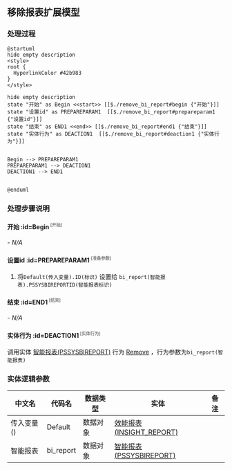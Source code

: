 ## 移除报表扩展模型 <!-- {docsify-ignore-all} -->

   

### 处理过程

```plantuml
@startuml
hide empty description
<style>
root {
  HyperlinkColor #42b983
}
</style>

hide empty description
state "开始" as Begin <<start>> [[$./remove_bi_report#begin {"开始"}]]
state "设置id" as PREPAREPARAM1  [[$./remove_bi_report#prepareparam1 {"设置id"}]]
state "结束" as END1 <<end>> [[$./remove_bi_report#end1 {"结束"}]]
state "实体行为" as DEACTION1  [[$./remove_bi_report#deaction1 {"实体行为"}]]


Begin --> PREPAREPARAM1
PREPAREPARAM1 --> DEACTION1
DEACTION1 --> END1


@enduml
```


### 处理步骤说明

#### 开始 :id=Begin<sup class="footnote-symbol"> <font color=gray size=1>[开始]</font></sup>



*- N/A*
#### 设置id :id=PREPAREPARAM1<sup class="footnote-symbol"> <font color=gray size=1>[准备参数]</font></sup>



1. 将`Default(传入变量).ID(标识)` 设置给  `bi_report(智能报表).PSSYSBIREPORTID(智能报表标识)`

#### 结束 :id=END1<sup class="footnote-symbol"> <font color=gray size=1>[结束]</font></sup>



*- N/A*

#### 实体行为 :id=DEACTION1<sup class="footnote-symbol"> <font color=gray size=1>[实体行为]</font></sup>



调用实体 [智能报表(PSSYSBIREPORT)](module/extension/PSSysBIReport.md) 行为 [Remove](module/extension/PSSysBIReport#行为) ，行为参数为`bi_report(智能报表)`



### 实体逻辑参数

|    中文名   |    代码名    |  数据类型    |  实体   |备注 |
| --------| --------| -------- | -------- | --------   |
|传入变量(<i class="fa fa-check"/></i>)|Default|数据对象|[效能报表(INSIGHT_REPORT)](module/Insight/insight_report.md)||
|智能报表|bi_report|数据对象|[智能报表(PSSYSBIREPORT)](module/extension/PSSysBIReport.md)||
